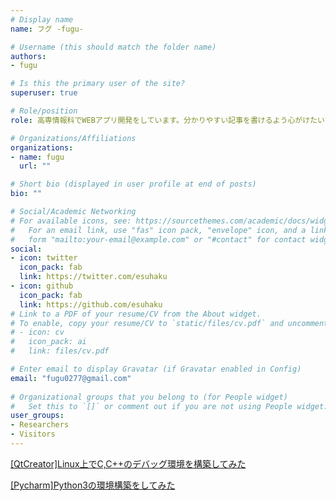 ```yaml
---
# Display name
name: フグ -fugu-

# Username (this should match the folder name)
authors:
- fugu

# Is this the primary user of the site?
superuser: true

# Role/position
role: 高専情報科でWEBアプリ開発をしています。分かりやすい記事を書けるよう心がけたいです（*^_^*）

# Organizations/Affiliations
organizations:
- name: fugu
  url: ""

# Short bio (displayed in user profile at end of posts)
bio: ""

# Social/Academic Networking
# For available icons, see: https://sourcethemes.com/academic/docs/widgets/#icons
#   For an email link, use "fas" icon pack, "envelope" icon, and a link in the
#   form "mailto:your-email@example.com" or "#contact" for contact widget.
social:
- icon: twitter
  icon_pack: fab
  link: https://twitter.com/esuhaku
- icon: github
  icon_pack: fab
  link: https://github.com/esuhaku
# Link to a PDF of your resume/CV from the About widget.
# To enable, copy your resume/CV to `static/files/cv.pdf` and uncomment the lines below.  
# - icon: cv
#   icon_pack: ai
#   link: files/cv.pdf

# Enter email to display Gravatar (if Gravatar enabled in Config)
email: "fugu0277@gmail.com"
  
# Organizational groups that you belong to (for People widget)
#   Set this to `[]` or comment out if you are not using People widget.  
user_groups:
- Researchers
- Visitors
---
```

[[QtCreator]Linux上でC,C++のデバッグ環境を構築してみた](https://fugu.netlify.com/technology/assets/qtcreatorcc++debug/)

[[Pycharm]Python3の環境構築をしてみた](https://fugu.netlify.com/technology/assets/pycharmenvironment/)
